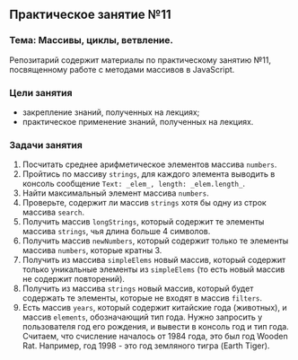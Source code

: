 ## Практическое занятие №11

### Тема: Массивы, циклы, ветвление.

Репозитарий содержит материалы по практическому занятию №11, посвященному работе с методами массивов в JavaScript.

### Цели занятия
- закрепление знаний, полученных на лекциях;
- практическое применение знаний, полученных на лекциях.

### Задачи занятия
1. Посчитать среднее арифметическое элементов массива `numbers`.
2. Пройтись по массиву `strings`, для каждого элемента выводить в консоль сообщение `Text: _elem_, length: _elem.length_`.
3. Найти максимальный элемент массива `numbers`.
4. Проверьте, содержит ли массив `strings` хотя бы одну из строк массива `search`.
5. Получить массив `longStrings`, который содержит те элементы массива `strings`, чья длина больше 4 символов.
6. Получить массив `newNumbers`, который содержит только те элементы массива `numbers`, которые кратны 3.
7. Получить из массива `simpleElems` новый массив, который содержит только уникальные элементы из `simpleElems` (то есть новый массив не содержит повторений).
8. Получить из массива `strings` новый массив, который будет содержать те элементы, которые не входят в массив `filters`.
9. Есть массив `years`, который содержит китайские года (животных), и массив `elements`, обозначающий тип года. Нужно запросить у пользователя год его рождения, и вывести в консоль год и тип года. Считаем, что счисление началось от 1984 года, это был год Wooden Rat. Например, год 1998 - это год земляного тигра (Earth Tiger).